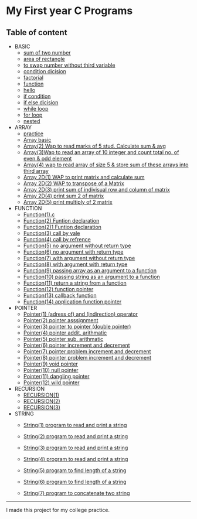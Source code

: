 # My First year C Programs
## Table of content
- BASIC
    - [sum of two number](./BASIC/1.%20sum%20two%20number.c)
    - [area of rectangle](./BASIC/3.%20area%20of%20rectangle%20.c)
    - [to swap number without third variable](./BASIC/4.%20to%20swap%20two%20%20no.%20without%20using%20third%20variable.c)
    - [condition dicision](./BASIC/condition%20dicision.c)
    - [factorial](./BASIC/factoriall.c)
    - [function](./BASIC/function.c)
    - [hello](./BASIC/hello.c)
    - [if condition](./BASIC/IF%20DICISION.C)
    - [if else dicision](./BASIC/IF%20ELSE%20dicision.c)
    - [while loop](./BASIC/loop%20(while).c)
    - [for loop](./BASIC/loop(for).c)
    - [nested](./BASIC/nested.c)
- ARRAY
    - [practice](./ARRAY/practice.c)
    - [Array basic](./ARRAY/Array(1).c)
    - [Array(2) Wap to read marks of 5 stud. Calculate sum & avg](./ARRAY/Array(2)%20Wap%20to%20read%20marks%20of%205%20stud.%20Calculate%20sum%20%26%20avg.c)   
    - [Array(3)Wap to read an array of 10 integer and count total no. of even & odd  element](./ARRAY/Array(3)Wap%20to%20read%20an%20array%20of%2010%20integer%20and%20count%20total%20no.%20of%20even%20%26%20odd%20%20element.c) 
    - [Array(4) wap to read array of size 5 & store sum of these arrays into third array](./ARRAY/Array(4)%20wap%20to%20read%20array%20of%20size%205%20%26%20store%20sum%20of%20these%20arrays%20into%20third%20array.c)
    - [Array 2D(1) WAP to print matrix and calculate sum](./ARRAY/Array%202D(1)%20WAP%20to%20print%20matrix%20and%20calculate%20sum.c)
    - [Array 2D(2) WAP to transpose of a Matrix](./ARRAY/Array%202D(2)%20WAP%20to%20transpose%20of%20a%20Matrix.c)
    - [Array 2D(3) print sum of indivisual row and column  of matrix](./ARRAY/Array%202D(3)%20print%20sum%20of%20indivisual%20row%20and%20column%20%20of%20matrix.c)
    - [Array 2D(4) print sum 2  of matrix](./ARRAY/Array%202D(4)%20print%20sum%202%20%20of%20matrix.c)
    - [Array 2D(5) print multiply of 2 matrix](./ARRAY/Array%202D(5)%20print%20multiply%20of%202%20matrix.c)
- FUNCTION
    - [Function(1).c](./FUNCTION/Function(1).c) 
    - [Function(2) Funtion declaration](./FUNCTION/Function(2)%20Funtion%20declaration.c) 
    - [Function(2)1 Funtion declaration](./FUNCTION/Function(2)1%20Funtion%20declaration.c)  
    - [Function(3) call by vale](./FUNCTION/Function(3)%20call%20by%20vale.c)
    - [Function(4) call by refrence](./FUNCTION/Function(4)%20call%20by%20refrence.c)
    - [Function(5) no argument without return type](./FUNCTION/Function(5)%20no%20argument%20without%20return%20type.c)
    - [Function(6) no argument with return type](./FUNCTION/Function(6)%20no%20argument%20with%20return%20type.c)
    - [Function(7) with argument without return type](./FUNCTION/Function(7)%20with%20argument%20without%20return%20type.c)
    - [Function(8) with argument with return type](./FUNCTION/Function(8)%20with%20argument%20with%20return%20type.c)
    - [Function(9) passing array as an  argument to a function](./FUNCTION/Function(9)%20passing%20array%20as%20an%20%20argument%20to%20a%20function.c)
    - [Function(10) passing string as an  argument to a function](./FUNCTION/Function(10)%20passing%20string%20as%20an%20%20argument%20to%20a%20function.c)
    - [Function(11) return a string from a function](./FUNCTION/Function(11)%20return%20a%20string%20from%20a%20function.c)
    - [Function(12)  function pointer](./FUNCTION/Function(12)%20%20function%20pointer.c)
    - [Function(13)   callback function ](./FUNCTION/Function(13)%20%20%20callback%20function%20.c)
    - [Function(14)   application function pointer ](./FUNCTION/Function(14)%20%20%20application%20function%20pointer%20.c)
- POINTER
    - [Pointer(1) (adress of) and  (indirection) operator](./POINTER/Pointer(1)%20(adress%20of)%20and%20%20(indirection)%20operator.c)
    - [Pointer(2) pointer asssignment](./POINTER/Pointer(2)%20pointer%20asssignment.c)
    - [Pointer(3) pointer to pointer (double pointer)](./POINTER/Pointer(3)%20pointer%20to%20pointer%20(double%20pointer).c)
    - [Pointer(4) pointer addit. arithmatic](./POINTER/Pointer(4)%20pointer%20addit.%20arithmatic.c)
    - [Pointer(5) pointer sub. arithmatic](./POINTER/Pointer(5)%20pointer%20sub.%20arithmatic.c)
    - [Pointer(6) pointer increment and decrement](./POINTER/Pointer(6)%20pointer%20increment%20and%20decrement.c)
    - [Pointer(7) pointer problem increment and decrement](./POINTER/Pointer(7)%20pointer%20problem%20increment%20and%20decrement.c)
    - [Pointer(8) pointer problem increment and decrement](./POINTER/Pointer(8)%20pointer%20problem%20increment%20and%20decrement.c)
    - [Pointer(9) void pointer ](./POINTER/Pointer(9)%20void%20pointer%20.c)
    - [Pointer(10) null pointer ](./POINTER/Pointer(10)%20null%20pointer%20.c)
    - [Pointer(11) dangling pointer ](./POINTER/Pointer(11)%20dangling%20pointer%20.c)
    - [Pointer(12) wild pointer ](./POINTER/Pointer(12)%20wild%20pointer%20.c)
- RECURSION
    - [RECURSION(1)](./RECURSION/RECURSION(1).c)
    - [RECURSION(2)](./RECURSION/RECURSION(2).c)  
    - [RECURSION(3)](./RECURSION/RECURSION(3).c)  
- STRING
    - [String(1) program to read and print a string](./STRING/String(1)%20program%20to%20read%20and%20print%20a%20string.c)   

    - [String(2) program to read and print a string](./STRING/String(2)%20program%20to%20read%20and%20print%20a%20string.c)
    - [String(3) program to read and print a string](./STRING/String(3)%20program%20to%20read%20and%20print%20a%20string.c)
    - [String(4) program to read and print a string](./STRING/String(4)%20program%20to%20read%20and%20print%20a%20string.c)
    - [String(5) program to find length of a string](./STRING/String(5)%20program%20to%20find%20length%20of%20a%20string.c)
    - [String(6) program to find length of a string](./STRING/String(6)%20program%20to%20find%20length%20of%20a%20string.c)
    - [String(7) program to concatenate two string](./STRING/String(7)%20program%20to%20concatenate%20two%20string.c)
---
I made this project for my college practice.